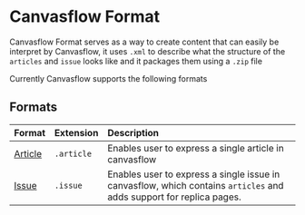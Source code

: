 
# Canvasflow Format

Canvasflow Format serves as a way to create content that can easily be interpret by Canvasflow, it uses `.xml` to describe what the structure of the `articles` and `issue` looks like and it packages them using a `.zip` file

Currently Canvasflow supports the following formats

## Formats

| Format                  | Extension  | Description                                                                                                         |
| :---------------------- | :--------- | :------------------------------------------------------------------------------------------------------------------ |
| [Article](./Article.md) | `.article` | Enables user to express a single article in canvasflow                                                              |
| [Issue](./Issue.md)     | `.issue`   | Enables user to express a single issue in canvasflow, which contains `articles` and adds support for replica pages. |